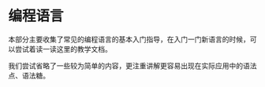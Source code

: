 # 编程语言

本部分主要收集了常见的编程语言的基本入门指导，在入门一门新语言的时候，可以尝试着读一读这里的教学文档。

我们尝试省略了一些较为简单的内容，更注重讲解更容易出现在实际应用中的语法点、语法糖。